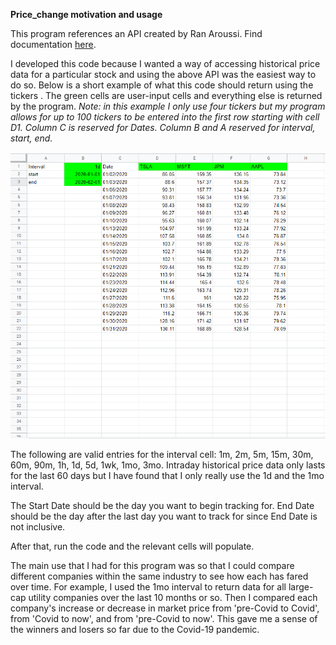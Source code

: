 **Price_change motivation and usage**

This program references an API created by Ran Aroussi. Find documentation [here](https://aroussi.com/post/python-yahoo-finance).

I developed this code because I wanted a way of accessing historical price data for a particular stock and using the above API was the easiest way to do so. Below is a short example of what this code should return using the tickers . The green cells are user-input cells and everything else is returned by the program. *Note: in this example I only use four tickers but my program allows for up to 100 tickers to be entered into the first row starting with cell D1. Column C is reserved for Dates. Column B and A reserved for interval, start, end.*

![price_img_1](https://github.com/rossleavitt/stock_analysis/blob/main/images/price_img_1.PNG)

The following are valid entries for the interval cell: 1m, 2m, 5m, 15m, 30m, 60m, 90m, 1h, 1d, 5d, 1wk, 1mo, 3mo. Intraday historical price data only lasts for the last 60 days but I have found that I only really use the 1d and the 1mo interval.

The Start Date should be the day you want to begin tracking for. End Date should be the day after the last day you want to track for since End Date is not inclusive.

After that, run the code and the relevant cells will populate.

The main use that I had for this program was so that I could compare different companies within the same industry to see how each has fared over time. For example, I used the 1mo interval to return data for all large-cap utility companies over the last 10 months or so. Then I compared each company's increase or decrease in market price from 'pre-Covid to Covid', from 'Covid to now', and from 'pre-Covid to now'. This gave me a sense of the winners and losers so far due to the Covid-19 pandemic. 

